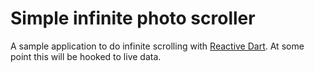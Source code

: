Simple infinite photo scroller
==============================

A sample application to do infinite scrolling with [Reactive Dart](https://github.com/prujohn/Reactive-Dart). At some point this will be hooked to live data.
